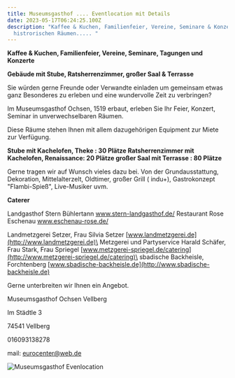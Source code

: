 ```yaml
---
title: Museumsgasthof .... Eventlocation mit Details
date: 2023-05-17T06:24:25.100Z
description: "Kaffee & Kuchen, Familienfeier, Vereine, Seminare & Konzerte in
  histrorischen Räumen..... "
---
```

**K﻿affee & Kuchen, Familienfeier, Vereine, Seminare, Tagungen und Konzerte** 

**Gebäude mit Stube, Ratsherrenzimmer, großer Saal & Terrasse**

Sie würden gerne Freunde oder Verwandte einladen um gemeinsam etwas ganz Besonderes zu erleben und eine wundervolle Zeit zu verbringen?

Im Museumsgasthof Ochsen, 1519 erbaut, erleben Sie Ihr Feier, Konzert, Seminar in unverwechselbaren Räumen.

Diese Räume stehen Ihnen mit allem dazugehörigen Equipment zur Miete zur Verfügung.

**S﻿tube mit Kachelofen, Theke :                                   30 Plätze                                                                                              Ratsherrenzimmer mit Kachelofen, Renaissance:    20 Plätze                                                                                großer Saal mit Terrasse :                                          80 Plätze** 

Gerne tragen wir auf Wunsch vieles dazu bei. Von der Grundausstattung, Dekoration, Mittelalterzelt, Oldtimer, großer Grill ( indu+), Gastrokonzept "Flambi-Spieß", Live-Musiker uvm. 

**Caterer**

Landgasthof Stern Bühlertann                                                                www.stern-landgasthof.de/                                                                           Restaurant Rose Eschenau                                                                      www.eschenau-rose.de/    

Landmetzgerei Setzer, Frau Silvia Setzer                                                [www.landmetzgerei.de](http://www.landmetzgerei.de)\
Metzgerei und Partyservice Harald Schäfer, Frau Stark, Frau Spriegel   [www.metzgerei-spriegel.de/catering](http://www.metzgerei-spriegel.de/catering)\
sbadische Backheisle, Forchtenberg                                                       [www.sbadische-backheisle.de](http://www.sbadische-backheisle.de)

Gerne unterbreiten wir Ihnen ein Angebot.

Museumsgasthof Ochsen Vellberg

Im Städtle 3

74541 Vellberg

016093138278

m﻿ail: eurocenter@web.de

![Museumsgasthof Evenlocation](/assets/img_3391.jpg "Museumsgasthof Eventlocation")